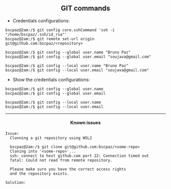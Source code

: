 <h2 align="center">GIT commands</h2>

* Credentials configurations:
```console
bscpaz@2am:/$ git config core.sshCommand 'ssh -i "/home/bscpaz/.ssh/id_rsa"'
bscpaz@2am:/$ git remote set-url origin git@github.com:bscpaz/<repository>

bscpaz@2am:/$ git config --global user.name "Bruno Paz"
bscpaz@2am:/$ git config --global user.email "soujava@gmail.com"

bscpaz@2am:/$ git config --local user.name "Bruno Paz"
bscpaz@2am:/$ git config --local user.email "soujava@gmail.com"
```

* Show the credentials configurations:
```console
bscpaz@2am:/$ git config --global user.name
bscpaz@2am:/$ git config --global user.email

bscpaz@2am:/$ git config --local user.name
bscpaz@2am:/$ git config --local user.email
```

<hr>
<h4 align="center">Known issues</h4>

```console
Issue:
  Clonning a git repository using WSL2

  bscpaz@2am:/$ git clone git@github.com:bscpaz/<some-repo>
  Cloning into '<some-repo>'...
  ssh: connect to host github.com port 22: Connection timed out
  fatal: Could not read from remote repository.

  Please make sure you have the correct access rights
  and the repository exists.
  
Solution:

``` 

